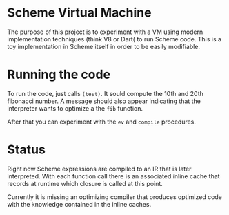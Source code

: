 # Scheme Virtual Machine

The purpose of this project is to experiment with a VM using modern
implementation techniques (think V8 or Dart( to run Scheme code.
This is a toy implementation in Scheme itself in order to be easily
modifiable.

# Running the code

To run the code, just calls `(test)`. It sould compute the 10th and 20th 
fibonacci number. A message should also appear indicating that the 
interpreter wants to optimize a the `fib` function. 

After that you can experiment with the `ev` and `compile` procedures.

# Status

Right now Scheme expressions are compiled to an IR that is later 
interpreted. With each function call there is an associated inline cache 
that records at runtime which closure is called at this point.

Currently it is missing an optimizing compiler that produces
optimized code with the knowledge contained in the inline caches.
